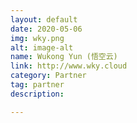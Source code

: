 ```yaml
---
layout: default
date: 2020-05-06
img: wky.png
alt: image-alt
name: Wukong Yun (悟空云)
link: http://www.wky.cloud
category: Partner 
tag: partner
description: 

---
```

